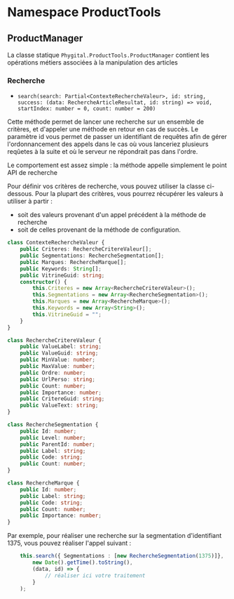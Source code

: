 # Namespace ProductTools

## ProductManager

La classe statique `Phygital.ProductTools.ProductManager` contient les opérations métiers associées à la manipulation des articles

### Recherche

- `search(search: Partial<ContexteRechercheValeur>, id: string, success: (data: RechercheArticleResultat, id: string) => void, startIndex: number = 0, count: number = 200)`

Cette méthode permet de lancer une recherche sur un ensemble de critères, et d'appeler une méthode en retour en cas de succès. Le paramètre id vous permet de passer un identifiant de requêtes afin de gérer l'ordonnancement des appels dans le cas où vous lanceriez plusieurs reqûetes à la suite et où le serveur ne répondrait pas dans l'ordre.

Le comportement est assez simple : la méthode appelle simplement le point API de recherche 

Pour définir vos critères de recherche, vous pouvez utiliser la classe ci-dessous. Pour la plupart des critères, vous pourrez récupérer les valeurs à utiliser à partir :

- soit des valeurs provenant d'un appel précédent à la méthode de recherche
- soit de celles provenant de la méthode de configuration.

```typescript
class ContexteRechercheValeur {
    public Criteres: RechercheCritereValeur[];
    public Segmentations: RechercheSegmentation[];
    public Marques: RechercheMarque[];
    public Keywords: String[];
    public VitrineGuid: string;
    constructor() {
        this.Criteres = new Array<RechercheCritereValeur>();
        this.Segmentations = new Array<RechercheSegmentation>();
        this.Marques = new Array<RechercheMarque>();
        this.Keywords = new Array<String>();
        this.VitrineGuid = "";
    }
}

class RechercheCritereValeur {
    public ValueLabel: string;
    public ValueGuid: string;
    public MinValue: number;
    public MaxValue: number;
    public Ordre: number;
    public UrlPerso: string;
    public Count: number;
    public Importance: number;
    public CritereGuid: string;
    public ValueText: string;
}

class RechercheSegmentation {
    public Id: number;
    public Level: number;
    public ParentId: number;
    public Label: string;
    public Code: string;
    public Count: number;
}

class RechercheMarque {
    public Id: number;
    public Label: string;
    public Code: string;
    public Count: number;
    public Importance: number;
}
```

Par exemple, pour réaliser une recherche sur la segmentation d'identifiant 1375, vous pouvez réaliser l'appel suivant :

```typescript
    this.search({ Segmentations : [new RechercheSegmentation(1375)]},
        new Date().getTime().toString(),
        (data, id) => {
            // réaliser ici votre traitement
        }
    );
```
